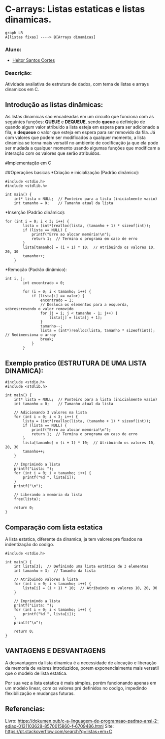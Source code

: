 # C-arrays: Listas estaticas e listas dinamicas.

```mermaid
graph LR
A[listas fixas] ----> B[Arrays dinamicas]
```

### Aluno:

- [Heitor Santos Cortes](https://github.com/heitorpcrl)

### Descrição: 

Atividade avaliativa de estrutura de dados, com tema de listas e arrays dinamicos em C.

## __Introdução as listas dinâmicas__:

As listas dinamicas sao encadeadas em um circuito que funciona com as seguintes funções: __QUEUE__ e __DEQUEUE__, sendo __queue__ a definição de quando algum valor atribuido a lista esteja em espera para ser adicionado a fila, e __dequeue__ o valor que esteja em espera para ser removido da fila. Já com valores que podem ser modificados a qualquer momento, a lista dinamica se torna mais versatil no ambiente de codificação ja que ela pode ser mudada a qualquer momento usando algumas funções que modificam a interação com os valores que serão atribuidos.

#Implementação em C

##Operações basicas
*Criação e inicialização (Padrão dinâmico):
```
#include <stdio.h>
#include <stdlib.h>

int main() {
    int* lista = NULL;  // Ponteiro para a lista (inicialmente vazio)
    int tamanho = 0;    // Tamanho atual da lista
```

*Inserção (Padrão dinâmico):
```
for (int i = 0; i < 3; i++) {
        lista = (int*)realloc(lista, (tamanho + 1) * sizeof(int));
        if (lista == NULL) {
            printf("Erro ao alocar memória!\n");
            return 1;  // Termina o programa em caso de erro
        }
        lista[tamanho] = (i + 1) * 10;  // Atribuindo os valores 10, 20, 30
        tamanho++;
    }
```
*Remoção (Padrão dinâmico):
```
int i, j;
        int encontrado = 0;

        for (i = 0; i < tamanho; i++) {
            if (lista[i] == valor) {
                encontrado = 1;
                // Desloca os elementos para a esquerda, sobrescrevendo o valor removido
                for (j = i; j < tamanho - 1; j++) {
                    lista[j] = lista[j + 1];
                }
                tamanho--;
                lista = (int*)realloc(lista, tamanho * sizeof(int));  // Redimensiona o array
                break;
            }
        }
```




## Exemplo pratico (ESTRUTURA DE UMA LISTA DINAMICA):

```
#include <stdio.h>
#include <stdlib.h>

int main() {
    int* lista = NULL;  // Ponteiro para a lista (inicialmente vazio)
    int tamanho = 0;    // Tamanho atual da lista

    // Adicionando 3 valores na lista
    for (int i = 0; i < 3; i++) {
        lista = (int*)realloc(lista, (tamanho + 1) * sizeof(int));
        if (lista == NULL) {
            printf("Erro ao alocar memória!\n");
            return 1;  // Termina o programa em caso de erro
        }
        lista[tamanho] = (i + 1) * 10;  // Atribuindo os valores 10, 20, 30
        tamanho++;
    }

    // Imprimindo a lista
    printf("Lista: ");
    for (int i = 0; i < tamanho; i++) {
        printf("%d ", lista[i]);
    }
    printf("\n");

    // Liberando a memória da lista
    free(lista);

    return 0;
}
```
## Comparação com lista estatica

A lista estatica, diferente da dinamica, ja tem valores pre fixados na indentização do codigo.

```
#include <stdio.h>

int main() {
    int lista[3];  // Definindo uma lista estática de 3 elementos
    int tamanho = 3;  // Tamanho da lista

    // Atribuindo valores à lista
    for (int i = 0; i < tamanho; i++) {
        lista[i] = (i + 1) * 10;  // Atribuindo os valores 10, 20, 30
    }

    // Imprimindo a lista
    printf("Lista: ");
    for (int i = 0; i < tamanho; i++) {
        printf("%d ", lista[i]);
    }
    printf("\n");

    return 0;
}
```

## VANTAGENS E DESVANTAGENS

A desvantagem da lista dinamica é a necessidade de alocação e liberação da memoria de valores introduzidos, porem exponencialmente mais versatil que o modelo de lista estatica.

Por sua vez a lista estatica é mais simples, porém funcionando apenas em um modelo linear, com os valores pré definidos no codigo, impedindo flexibilização e mudanças futuras.

## Referencias:

Livro: https://dokumen.pub/c-a-linguagem-de-programaao-padrao-ansi-2-ediao-0131103628-8570015860-f-6709486.html
Site: https://pt.stackoverflow.com/search?q=listas+em+C










